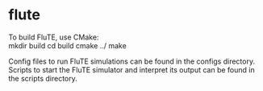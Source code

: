 # flute

To build FluTE, use CMake: <br>
mkdir build
cd build
cmake ../
make

Config files to run FluTE simulations can be found in the configs directory.
Scripts to start the FluTE simulator and interpret its output can be found in the scripts directory.
